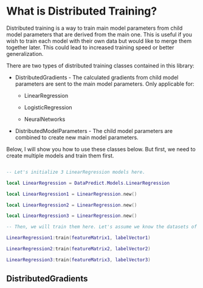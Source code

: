 # What is Distributed Training?

Distributed training is a way to train main model parameters from child model parameters that are derived from the main one. This is useful if you wish to train each model with their own data but would like to merge them together later. This could lead to increased training speed or better generalization.

There are two types of distributed training classes contained in this library:

* DistributedGradients - The calculated gradients from child model parameters are sent to the main model parameters. Only applicable for:

  * LinearRegression
    
  * LogisticRegression
    
  * NeuralNetworks

* DistributedModelParameters - The child model parameters are combined to create new main model parameters.

Below, I will show you how to use these classes below. But first, we need to create multiple models and train them first.

```lua

-- Let's initialize 3 LinearRegression models here.

local LinearRegression = DataPredict.Models.LinearRegression

local LinearRegression1 = LinearRegression.new()

local LinearRegression2 = LinearRegression.new()

local LinearRegression3 = LinearRegression.new()

-- Then, we will train them here. Let's assume we know the datasets of featureMatrix and labelVector for each model.

LinearRegression1:train(featureMatrix1, labelVector1)

LinearRegression2:train(featureMatrix2, labelVector2)

LinearRegression3:train(featureMatrix3, labelVector3)

```

## DistributedGradients
